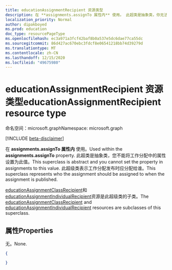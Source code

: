 ```yaml
---
title: educationAssignmentRecipient 资源类型
description: 在 **assignments.assignTo 属性内** 使用。 此超类是抽象类，你无法
localization_priority: Normal
author: dipakboyed
ms.prod: education
doc_type: resourcePageType
ms.openlocfilehash: ec3a971a3fcf42baf8b0a537e5dc6dae77ca55dc
ms.sourcegitcommit: 86d427ac670ebc3fdcf8e06541218bb74d39279d
ms.translationtype: MT
ms.contentlocale: zh-CN
ms.lasthandoff: 12/15/2020
ms.locfileid: "49675980"
---
```

# <a name="educationassignmentrecipient-resource-type"></a><span data-ttu-id="74533-104">educationAssignmentRecipient 资源类型</span><span class="sxs-lookup"><span data-stu-id="74533-104">educationAssignmentRecipient resource type</span></span>

<span data-ttu-id="74533-105">命名空间：microsoft.graph</span><span class="sxs-lookup"><span data-stu-id="74533-105">Namespace: microsoft.graph</span></span>

[!INCLUDE [beta-disclaimer](../../includes/beta-disclaimer.md)]

<span data-ttu-id="74533-106">在 **assignments.assignTo 属性内** 使用。</span><span class="sxs-lookup"><span data-stu-id="74533-106">Used within the **assignments.assignTo** property.</span></span> <span data-ttu-id="74533-107">此超类是抽象类，您不能将工作分配中的属性设置为此值。</span><span class="sxs-lookup"><span data-stu-id="74533-107">This superclass is abstract and you cannot set the property in assignments to this value.</span></span> <span data-ttu-id="74533-108">此超级类表示工作分配发布时应分配给谁。</span><span class="sxs-lookup"><span data-stu-id="74533-108">This superclass represents who the assignment should be assigned to when the assignment is published.</span></span>


<span data-ttu-id="74533-109">[educationAssignmentClassRecipient](educationassignmentclassrecipient.md)和[educationAssignmentIndividualRecipient](educationassignmentindividualrecipient.md)资源是此超级类的子类。</span><span class="sxs-lookup"><span data-stu-id="74533-109">The [educationAssignmentClassRecipient](educationassignmentclassrecipient.md) and [educationAssignmentIndividualRecipient](educationassignmentindividualrecipient.md) resources are subclasses of this superclass.</span></span>

## <a name="properties"></a><span data-ttu-id="74533-110">属性</span><span class="sxs-lookup"><span data-stu-id="74533-110">Properties</span></span>
<span data-ttu-id="74533-111">无。</span><span class="sxs-lookup"><span data-stu-id="74533-111">None.</span></span>

<!-- {
  "blockType": "resource",
  "optionalProperties": [

  ],
  "@odata.type": "microsoft.graph.educationAssignmentRecipient"
}-->

```json
{

}

```


<!-- uuid: 8fcb5dbc-d5aa-4681-8e31-b001d5168d79
2015-10-25 14:57:30 UTC -->
<!--
{
  "type": "#page.annotation",
  "description": "educationAssignmentRecipient resource",
  "keywords": "",
  "section": "documentation",
  "tocPath": "",
  "suppressions": []
}
-->


